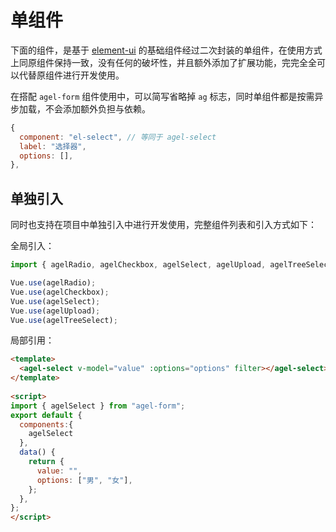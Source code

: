 # 单组件

下面的组件，是基于 [element-ui](https://element.eleme.cn/#/zh-CN) 的基础组件经过二次封装的单组件，在使用方式上同原组件保持一致，没有任何的破坏性，并且额外添加了扩展功能，完完全全可以代替原组件进行开发使用。

在搭配 `agel-form` 组件使用中，可以简写省略掉 `ag` 标志，同时单组件都是按需异步加载，不会添加额外负担与依赖。

```js
{
  component: "el-select", // 等同于 agel-select
  label: "选择器",
  options: [],
},
```

## 单独引入

同时也支持在项目中单独引入中进行开发使用，完整组件列表和引入方式如下：

全局引入：

```js
import { agelRadio, agelCheckbox, agelSelect, agelUpload, agelTreeSelect } from "agel-form";

Vue.use(agelRadio);
Vue.use(agelCheckbox);
Vue.use(agelSelect);
Vue.use(agelUpload);
Vue.use(agelTreeSelect);
```

局部引用：

```html
<template>
  <agel-select v-model="value" :options="options" filter></agel-select>
</template>
 
<script>
import { agelSelect } from "agel-form";
export default {
  components:{
    agelSelect
  },
  data() {
    return {
      value: "",
      options: ["男", "女"],
    };
  },
};
</script>
```